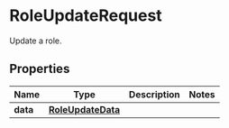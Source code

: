 # RoleUpdateRequest

Update a role.

## Properties

| Name     | Type                                    | Description | Notes |
| -------- | --------------------------------------- | ----------- | ----- |
| **data** | [**RoleUpdateData**](RoleUpdateData.md) |             |
